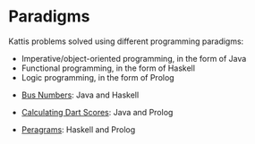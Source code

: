 # Paradigms

Kattis problems solved using different programming paradigms:

- Imperative/object-oriented programming, in the form of Java
- Functional programming, in the form of Haskell
- Logic programming, in the form of Prolog


* [Bus Numbers](https://kth.kattis.com/problems/busnumbers): Java and Haskell

* [Calculating Dart Scores](https://kth.kattis.com/problems/calculatingdartscores): Java and Prolog

* [Peragrams](https://kth.kattis.com/problems/peragrams): Haskell and Prolog
